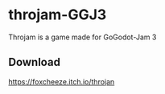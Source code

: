 # throjam-GGJ3
Throjam is a game made for GoGodot-Jam 3

## Download
https://foxcheeze.itch.io/throjan
